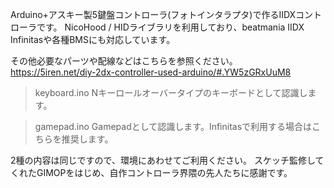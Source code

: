 Arduino+アスキー製5鍵盤コントローラ(フォトインタラプタ)で作るIIDXコントローラです。
NicoHood / HIDライブラリを利用しており、beatmania IIDX Infinitasや各種BMSにも対応しています。

その他必要なパーツや配線などはこちらを参照ください。
https://5iren.net/diy-2dx-controller-used-arduino/#.YW5zGRxUuM8

>keyboard.ino
Nキーロールオーバータイプのキーボードとして認識します。

>gamepad.ino
Gamepadとして認識します。Infinitasで利用する場合はこちらを推奨します。

2種の内容は同じですので、環境にあわせてご利用ください。
スケッチ監修してくれたGIMOPをはじめ、自作コントローラ界隈の先人たちに感謝です。
